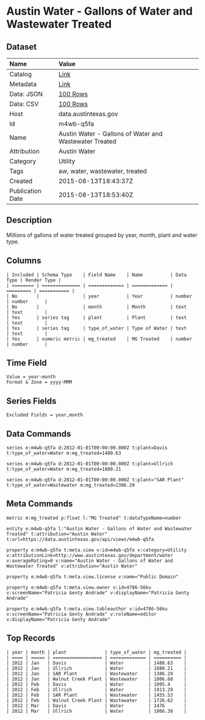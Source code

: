# Austin Water - Gallons of Water and Wastewater Treated

## Dataset

| Name | Value |
| :--- | :---- |
| Catalog | [Link](https://catalog.data.gov/dataset/austin-water-gallons-of-water-and-wastewater-treated) |
| Metadata | [Link](https://data.austintexas.gov/api/views/m4wb-q5fa) |
| Data: JSON | [100 Rows](https://data.austintexas.gov/api/views/m4wb-q5fa/rows.json?max_rows=100) |
| Data: CSV | [100 Rows](https://data.austintexas.gov/api/views/m4wb-q5fa/rows.csv?max_rows=100) |
| Host | data.austintexas.gov |
| Id | m4wb-q5fa |
| Name | Austin Water - Gallons of Water and Wastewater Treated |
| Attribution | Austin Water |
| Category | Utility |
| Tags | aw, water, wastewater, treated |
| Created | 2015-08-13T18:43:37Z |
| Publication Date | 2015-08-13T18:53:40Z |

## Description

Millions of gallons of water treated grouped by year, month, plant and water type.

## Columns

```ls
| Included | Schema Type    | Field Name    | Name          | Data Type | Render Type |
| ======== | ============== | ============= | ============= | ========= | =========== |
| No       |                | year          | Year          | number    | number      |
| No       |                | month         | Month         | text      | text        |
| Yes      | series tag     | plant         | Plant         | text      | text        |
| Yes      | series tag     | type_of_water | Type of Water | text      | text        |
| Yes      | numeric metric | mg_treated    | MG Treated    | number    | number      |
```

## Time Field

```ls
Value = year-month
Format & Zone = yyyy-MMM
```

## Series Fields

```ls
Excluded Fields = year,month
```

## Data Commands

```ls
series e:m4wb-q5fa d:2012-01-01T00:00:00.000Z t:plant=Davis t:type_of_water=Water m:mg_treated=1480.63

series e:m4wb-q5fa d:2012-01-01T00:00:00.000Z t:plant=Ullrich t:type_of_water=Water m:mg_treated=1880.21

series e:m4wb-q5fa d:2012-01-01T00:00:00.000Z t:plant="SAR Plant" t:type_of_water=Wastewater m:mg_treated=1386.29
```

## Meta Commands

```ls
metric m:mg_treated p:float l:"MG Treated" t:dataTypeName=number

entity e:m4wb-q5fa l:"Austin Water - Gallons of Water and Wastewater Treated" t:attribution="Austin Water" t:url=https://data.austintexas.gov/api/views/m4wb-q5fa

property e:m4wb-q5fa t:meta.view v:id=m4wb-q5fa v:category=Utility v:attributionLink=http://www.austintexas.gov/department/water v:averageRating=0 v:name="Austin Water - Gallons of Water and Wastewater Treated" v:attribution="Austin Water"

property e:m4wb-q5fa t:meta.view.license v:name="Public Domain"

property e:m4wb-q5fa t:meta.view.owner v:id=4786-56ku v:screenName="Patricia Genty Andrade" v:displayName="Patricia Genty Andrade"

property e:m4wb-q5fa t:meta.view.tableauthor v:id=4786-56ku v:screenName="Patricia Genty Andrade" v:roleName=editor v:displayName="Patricia Genty Andrade"
```

## Top Records

```ls
| year | month | plant              | type_of_water | mg_treated | 
| ==== | ===== | ================== | ============= | ========== | 
| 2012 | Jan   | Davis              | Water         | 1480.63    | 
| 2012 | Jan   | Ullrich            | Water         | 1880.21    | 
| 2012 | Jan   | SAR Plant          | Wastewater    | 1386.29    | 
| 2012 | Jan   | Walnut Creek Plant | Wastewater    | 1806.68    | 
| 2012 | Feb   | Davis              | Water         | 1095.4     | 
| 2012 | Feb   | Ullrich            | Water         | 1913.29    | 
| 2012 | Feb   | SAR Plant          | Wastewater    | 1455.53    | 
| 2012 | Feb   | Walnut Creek Plant | Wastewater    | 1726.62    | 
| 2012 | Mar   | Davis              | Water         | 1476       | 
| 2012 | Mar   | Ullrich            | Water         | 1866.38    | 
```